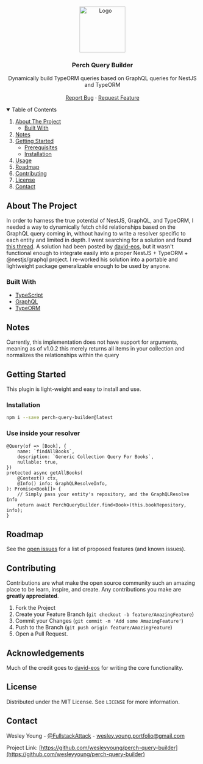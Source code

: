 <br />
<p align="center">
  <a href="https://github.com/wesleyyoung/perch-query-builder">
    <img src="https://github.com/wesleyyoung/perch-query-builder/blob/main/imgs/perch.png" alt="Logo" width="120" height="120">
  </a>
</p>
<h3 align="center">Perch Query Builder</h3>
<p align="center">
    Dynamically build TypeORM queries based on GraphQL queries for NestJS and TypeORM
    <br />
    <br />
    <a href="https://github.com/wesleyyoung/perch-query-builder/issues">Report Bug</a>
    ·
    <a href="https://github.com/wesleyyoung/perch-query-builder/issues">Request Feature</a>
</p>
<details open="open">
  <summary>Table of Contents</summary>
  <ol>
    <li>
      <a href="#about-the-project">About The Project</a>
      <ul>
        <li><a href="#built-with">Built With</a></li>
      </ul>
    </li>
    <li>
      <a href="#notes">Notes</a>
    </li>
    <li>
      <a href="#getting-started">Getting Started</a>
      <ul>
        <li><a href="#prerequisites">Prerequisites</a></li>
        <li><a href="#installation">Installation</a></li>
      </ul>
    </li>
    <li><a href="#use-inside-your-resolver">Usage</a></li>
    <li><a href="#roadmap">Roadmap</a></li>
    <li><a href="#contributing">Contributing</a></li>
    <li><a href="#license">License</a></li>
    <li><a href="#contact">Contact</a></li>
  </ol>
</details>

## About The Project

In order to harness the true potential of NestJS, GraphQL, and TypeORM, I needed a way to dynamically fetch child relationships based on the GraphQL query coming in, without having to write a resolver specific to each entity and limited in depth. I went searching for a solution and found [this thread](https://github.com/MichalLytek/type-graphql/issues/405). 
A solution had been posted by [david-eos](https://github.com/david-eos), but it wasn't functional enough to integrate easily into a proper NestJS + TypeORM + @nestjs/graphql project. I re-worked his solution into a portable and lightweight package generalizable enough to be used by anyone.

### Built With

* [TypeScript](https://www.typescriptlang.org/)
* [GraphQL](https://www.npmjs.com/package/graphql)
* [TypeORM](https://typeorm.io/#/)

## Notes

Currently, this implementation does not have support for arguments, meaning as of v1.0.2 this merely returns all items in your collection and normalizes the relationships within the query 


## Getting Started

This plugin is light-weight and easy to install and use.

### Installation

```sh
npm i --save perch-query-builder@latest
```

### Use inside your resolver

```TS
@Query(of => [Book], {
    name: `findAllBooks`,
    description: `Generic Collection Query For Books`,
    nullable: true,
})
protected async getAllBooks(
    @Context() ctx,
    @Info() info: GraphQLResolveInfo,
): Promise<Book[]> {
    // Simply pass your entity's repository, and the GraphQLResolve Info
    return await PerchQueryBuilder.find<Book>(this.bookRepository, info);
}
```

## Roadmap

See the [open issues](https://github.com/wesleyyoung/perch-query-builder/issues) for a list of proposed features (and known issues).

## Contributing

Contributions are what make the open source community such an amazing place to be learn, inspire, and create. Any contributions you make are **greatly appreciated**.

1. Fork the Project
2. Create your Feature Branch (`git checkout -b feature/AmazingFeature`)
3. Commit your Changes (`git commit -m 'Add some AmazingFeature'`)
4. Push to the Branch (`git push origin feature/AmazingFeature`)
5. Open a Pull Request.

## Acknowledgements

Much of the credit goes to [david-eos](https://github.com/david-eos) for writing the core functionality.

## License

Distributed under the MIT License. See `LICENSE` for more information.

## Contact

Wesley Young - [@FullstackAttack](https://twitter.com/FullstackAttack) - wesley.young.portfolio@gmail.com

Project Link: [https://github.com/wesleyyoung/perch-query-builder](https://github.com/wesleyyoung/perch-query-builder)
